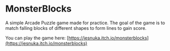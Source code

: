 # MonsterBlocks
A simple Arcade Puzzle game made for practice. The goal of the game is to match falling blocks of different shapes to form lines to gain score.

You can play the game here: [https://jesnuka.itch.io/monsterblocks](https://jesnuka.itch.io/monsterblocks)